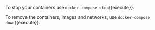 To stop your containers use `docker-compose stop`{{execute}}.

To remove the containers, images and networks, use `docker-compose down`{{execute}}.
